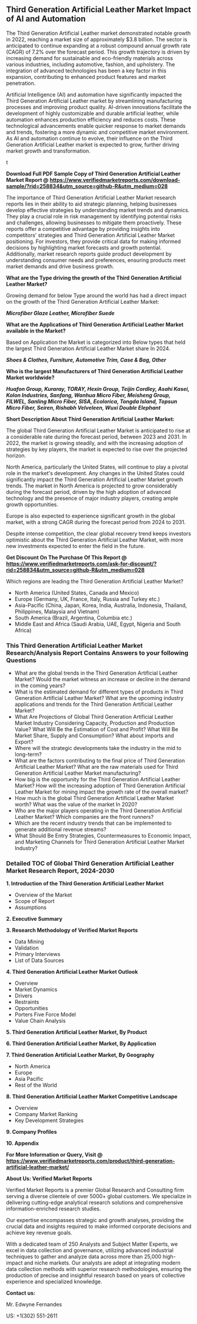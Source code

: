 <h2>Third Generation Artificial Leather Market Impact of AI and Automation</h2><p>The Third Generation Artificial Leather market demonstrated notable growth in 2022, reaching a market size of approximately $3.8 billion. The sector is anticipated to continue expanding at a robust compound annual growth rate (CAGR) of 7.2% over the forecast period. This growth trajectory is driven by increasing demand for sustainable and eco-friendly materials across various industries, including automotive, fashion, and upholstery. The integration of advanced technologies has been a key factor in this expansion, contributing to enhanced product features and market penetration.</p><p>Artificial Intelligence (AI) and automation have significantly impacted the Third Generation Artificial Leather market by streamlining manufacturing processes and improving product quality. AI-driven innovations facilitate the development of highly customizable and durable artificial leather, while automation enhances production efficiency and reduces costs. These technological advancements enable quicker response to market demands and trends, fostering a more dynamic and competitive market environment. As AI and automation continue to evolve, their influence on the Third Generation Artificial Leather market is expected to grow, further driving market growth and transformation.</p>t</p><p id="" class=""><strong>Download Full PDF Sample Copy of Third Generation Artificial Leather Market Report @ <a href="https://www.verifiedmarketreports.com/download-sample/?rid=258834&utm_source=github-R&utm_medium=028" target="_blank">https://www.verifiedmarketreports.com/download-sample/?rid=258834&utm_source=github-R&utm_medium=028</a></strong></p><p>The importance of&nbsp;Third Generation Artificial Leather Market research reports lies in their ability to aid strategic planning, helping businesses develop effective strategies by understanding market trends and dynamics. They play a crucial role in risk management by identifying potential risks and challenges, allowing businesses to mitigate them proactively. These reports offer a competitive advantage by providing insights into competitors' strategies and Third Generation Artificial Leather Market positioning. For investors, they provide critical data for making informed decisions by highlighting market forecasts and growth potential. Additionally, market research reports guide product development by understanding consumer needs and preferences, ensuring products meet market demands and drive business growth.</p><p><strong>What are the&nbsp;Type driving the growth of the Third Generation Artificial Leather Market?</strong></p><p id="" class="">Growing demand for below Type around the world has had a direct impact on the growth of the Third Generation Artificial Leather Market:</p><em><strong>Microfiber Glaze Leather, Microfiber Suede</strong></em></p><strong>What are the&nbsp;Applications&nbsp;of Third Generation Artificial Leather Market available in the Market?</strong></p><p id="" class="">Based on Application the Market is categorized into Below types that held the largest Third Generation Artificial Leather Market share In 2024.</p><em><strong>Shoes & Clothes, Furniture, Automotive Trim, Case & Bag, Other</strong></em></p><strong>Who is the largest Manufacturers of Third Generation Artificial Leather Market worldwide?</strong></p><p><em><strong>Huafon Group, Kuraray, TORAY, Hexin Group, Teijin Cordley, Asahi Kasei, Kolon Industries, Sanfang, Wanhua Micro Fiber, Meisheng Group, FILWEL, Sanling Micro Fiber, SISA, Ecolorica, Tongda Island, Topsun Micro Fiber, Seiren, Rishabh Velveleen, Wuxi Double Elephant</strong></em></p><p id="" class=""><strong>Short Description About Third Generation Artificial Leather Market:</strong></p><p>The global Third Generation Artificial Leather Market is anticipated to rise at a considerable rate during the forecast period, between 2023 and 2031. In 2022, the market is growing steadily, and with the increasing adoption of strategies by key players, the market is expected to rise over the projected horizon.</p><p>North America, particularly the United States, will continue to play a pivotal role in the market's development. Any changes in the United States could significantly impact the Third Generation Artificial Leather Market growth trends. The market in North America is projected to grow considerably during the forecast period, driven by the high adoption of advanced technology and the presence of major industry players, creating ample growth opportunities.</p><p>Europe is also expected to experience significant growth in the global market, with a strong CAGR during the forecast period from 2024 to 2031.</p><p>Despite intense competition, the clear global recovery trend keeps investors optimistic about the Third Generation Artificial Leather Market, with more new investments expected to enter the field in the future.</p><p id="" class=""><strong>Get Discount On The Purchase Of This Report @ <a href="https://www.verifiedmarketreports.com/ask-for-discount/?rid=258834&utm_source=github-R&utm_medium=028" target="_blank">https://www.verifiedmarketreports.com/ask-for-discount/?rid=258834&utm_source=github-R&utm_medium=028</a></strong></p>Which regions are leading the Third Generation Artificial Leather Market?</p><ul><li>North America (United States, Canada and Mexico)</li><li>Europe (Germany, UK, France, Italy, Russia and Turkey etc.)</li><li>Asia-Pacific (China, Japan, Korea, India, Australia, Indonesia, Thailand, Philippines, Malaysia and Vietnam)</li><li>South America (Brazil, Argentina, Columbia etc.)</li><li>Middle East and Africa (Saudi Arabia, UAE, Egypt, Nigeria and South Africa)</li></ul><h3 id="" class="">This Third Generation Artificial Leather Market Research/Analysis Report Contains Answers to your following Questions</h3><ul><li>What are the global trends in the Third Generation Artificial Leather Market? Would the market witness an increase or decline in the demand in the coming years?</li><li>What is the estimated demand for different types of products in Third Generation Artificial Leather Market? What are the upcoming industry applications and trends for the Third Generation Artificial Leather Market?</li><li>What Are Projections of Global Third Generation Artificial Leather Market Industry Considering Capacity, Production and Production Value? What Will Be the Estimation of Cost and Profit? What Will Be Market Share, Supply and Consumption? What about imports and Export?</li><li>Where will the strategic developments take the industry in the mid to long-term?</li><li>What are the factors contributing to the final price of Third Generation Artificial Leather Market? What are the raw materials used for Third Generation Artificial Leather Market manufacturing?</li><li>How big is the opportunity for the Third Generation Artificial Leather Market? How will the increasing adoption of Third Generation Artificial Leather Market for mining impact the growth rate of the overall market?</li><li>How much is the global Third Generation Artificial Leather Market worth? What was the value of the market In 2020?</li><li>Who are the major players operating in the Third Generation Artificial Leather Market? Which companies are the front runners?</li><li>Which are the recent industry trends that can be implemented to generate additional revenue streams?</li><li>What Should Be Entry Strategies, Countermeasures to Economic Impact, and Marketing Channels for Third Generation Artificial Leather Market Industry?</li></ul><h3 id="" class="">Detailed TOC of Global Third Generation Artificial Leather Market Research Report, 2024-2030</h3><p id="" class=""><strong>1. Introduction of the Third Generation Artificial Leather Market</strong></p><ul><li>Overview of the Market</li><li>Scope of Report</li><li>Assumptions</li></ul><p id="" class=""><strong>2. Executive Summary</strong></p><p id="" class=""><strong>3. Research Methodology of Verified Market Reports</strong></p><ul><li>Data Mining</li><li>Validation</li><li>Primary Interviews</li><li>List of Data Sources</li></ul><p id="" class=""><strong>4. Third Generation Artificial Leather Market Outlook</strong></p><ul><li>Overview</li><li>Market Dynamics</li><li>Drivers</li><li>Restraints</li><li>Opportunities</li><li>Porters Five Force Model</li><li>Value Chain Analysis</li></ul><p id="" class=""><strong>5. Third Generation Artificial Leather Market, By Product</strong></p><p id="" class=""><strong>6. Third Generation Artificial Leather Market, By Application</strong></p><p id="" class=""><strong>7. Third Generation Artificial Leather Market, By Geography</strong></p><ul><li>North America</li><li>Europe</li><li>Asia Pacific</li><li>Rest of the World</li></ul><p id="" class=""><strong>8. Third Generation Artificial Leather Market Competitive Landscape</strong></p><ul><li>Overview</li><li>Company Market Ranking</li><li>Key Development Strategies</li></ul><p id="" class=""><strong>9. Company Profiles</strong></p><p id="" class=""><strong>10. Appendix</strong></p><p id="" class=""><strong>For More Information or Query, Visit @ <a href="https://www.verifiedmarketreports.com/product/third-generation-artificial-leather-market/" target="_blank">https://www.verifiedmarketreports.com/product/third-generation-artificial-leather-market/</a></strong></p><p id="" class=""><strong>About Us: Verified Market Reports</strong></p><p id="" class="">Verified Market Reports is a premier Global Research and Consulting firm serving a diverse clientele of over 5000+ global customers. We specialize in delivering cutting-edge analytical research solutions and comprehensive information-enriched research studies.</p><p id="" class="">Our expertise encompasses strategic and growth analyses, providing the crucial data and insights required to make informed corporate decisions and achieve key revenue goals.</p><p id="" class="">With a dedicated team of 250 Analysts and Subject Matter Experts, we excel in data collection and governance, utilizing advanced industrial techniques to gather and analyze data across more than 25,000 high-impact and niche markets. Our analysts are adept at integrating modern data collection methods with superior research methodologies, ensuring the production of precise and insightful research based on years of collective experience and specialized knowledge.</p><p id="" class=""><strong>Contact us:</strong></p><p id="" class="">Mr. Edwyne Fernandes</p><p id="" class="">US: +1(302) 551-2611</p>